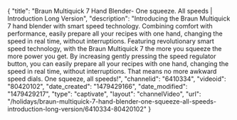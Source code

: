 {
    "title": "Braun Multiquick 7 Hand Blender- One squeeze.  All speeds | Introduction Long Version",
    "description": "Introducing the Braun Multiquick 7 hand blender with smart speed technology.  Combining comfort with performance, easily prepare all your recipes with one hand, changing the speed in real time, without interruptions.  Featuring revolutionary smart speed technology, with the Braun Multiquick 7 the more you squeeze the more power you get.   By increasing  gently pressing the speed regulator button, you can easily prepare all your recipes with one hand, changing the speed in real time, without interruptions. That means no more awkward speed dials. One squeeze, all speeds!",
    "channelid": "6410334",
    "videoid": "80420102",
    "date_created": "1479429166",
    "date_modified": "1479429217",
    "type": "captivate",
    "layout": "channelVideo",
    "url": "\/holidays\/braun-multiquick-7-hand-blender-one-squeeze-all-speeds-introduction-long-version\/6410334-80420102"
}